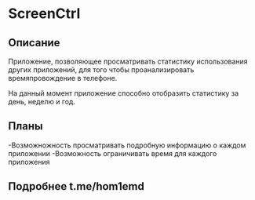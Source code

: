 # ScreenCtrl

## Описание
Приложение, позволяющее просматривать статистику использования других приложений, для того чтобы проанализировать времяпровождение в телефоне.

На данный момент приложение способно отобразить статистику за день, неделю и год.

## Планы
-Возможножность просматривать подробную информацию о каждом приложении
-Возможность ограничивать время для каждого приложения

## Подробнее t.me/hom1emd